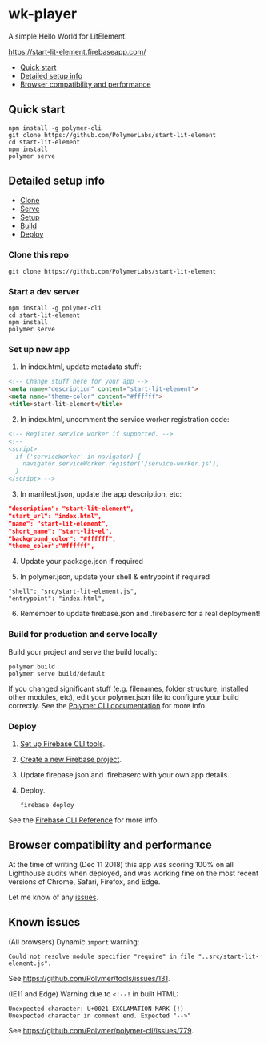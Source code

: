 # wk-player

A simple Hello World for LitElement.

https://start-lit-element.firebaseapp.com/

* [Quick start](#quick-start)
* [Detailed setup info](#detailed-setup-info)
* [Browser compatibility and performance](#browser-compatibility-and-performance)

## Quick start

```
npm install -g polymer-cli
git clone https://github.com/PolymerLabs/start-lit-element
cd start-lit-element
npm install
polymer serve
```

## Detailed setup info

* [Clone](#clone-this-repo)
* [Serve](#start-a-dev-server)
* [Setup](#set-up-new-app)
* [Build](#build-for-production-and-serve-locally)
* [Deploy](#deploy)

### Clone this repo

```
git clone https://github.com/PolymerLabs/start-lit-element
```

### Start a dev server

```
npm install -g polymer-cli
cd start-lit-element
npm install
polymer serve
```

### Set up new app

1. In index.html, update metadata stuff:

```html
<!-- Change stuff here for your app -->
<meta name="description" content="start-lit-element">
<meta name="theme-color" content="#ffffff">
<title>start-lit-element</title>
```

2. In index.html, uncomment the service worker registration code:

```html
<!-- Register service worker if supported. -->
<!--
<script>
  if ('serviceWorker' in navigator) {
    navigator.serviceWorker.register('/service-worker.js');
  }
</script> -->
```

3. In manifest.json, update the app description, etc:

```json
"description": "start-lit-element",
"start_url": "index.html",
"name": "start-lit-element",
"short_name": "start-lit-el",
"background_color": "#ffffff",
"theme_color":"#ffffff",
```

4. Update your package.json if required

5. In polymer.json, update your shell & entrypoint if required

```
"shell": "src/start-lit-element.js",
"entrypoint": "index.html",
```

6. Remember to update firebase.json and .firebaserc for a real deployment!

### Build for production and serve locally

Build your project and serve the build locally:

```
polymer build
polymer serve build/default
```

If you changed significant stuff (e.g. filenames, folder structure, installed other modules, etc), edit your polymer.json file to configure your build correctly. See the [Polymer CLI documentation](https://www.polymer-project.org/3.0/docs/tools/polymer-json) for more info.

### Deploy

1.  [Set up Firebase CLI tools](https://firebase.google.com/docs/cli/).
2.  [Create a new Firebase project](https://firebase.google.com/console).
3.  Update firebase.json and .firebaserc with your own app details.   
4.  Deploy.

    ```
    firebase deploy
    ```

See the [Firebase CLI Reference](https://firebase.google.com/docs/cli) for more info.

## Browser compatibility and performance

At the time of writing (Dec 11 2018) this app was scoring 100% on all Lighthouse audits when deployed, and was working fine on the most recent versions of Chrome, Safari, Firefox, and Edge.

Let me know of any [issues](https://github.com/PolymerLabs/start-lit-element/issues).

## Known issues

(All browsers) Dynamic `import` warning:

```
Could not resolve module specifier "require" in file "..src/start-lit-element.js".
```

See https://github.com/Polymer/tools/issues/131.

(IE11 and Edge) Warning due to `<!--!` in built HTML:

```
Unexpected character: U+0021 EXCLAMATION MARK (!)
Unexpected character in comment end. Expected "-->"
```

See https://github.com/Polymer/polymer-cli/issues/779.
